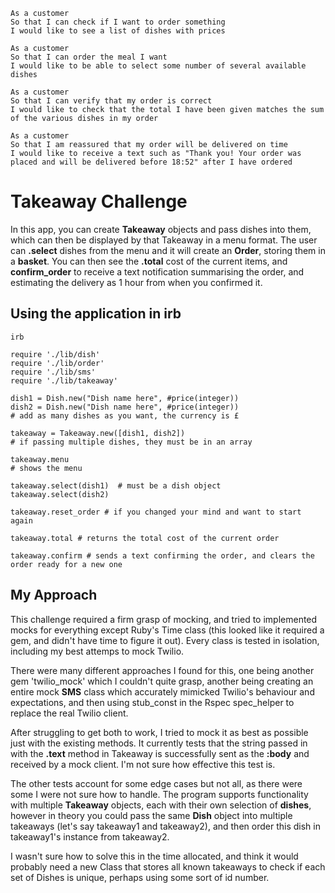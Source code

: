 ```
As a customer
So that I can check if I want to order something
I would like to see a list of dishes with prices

As a customer
So that I can order the meal I want
I would like to be able to select some number of several available dishes

As a customer
So that I can verify that my order is correct
I would like to check that the total I have been given matches the sum of the various dishes in my order

As a customer
So that I am reassured that my order will be delivered on time
I would like to receive a text such as "Thank you! Your order was placed and will be delivered before 18:52" after I have ordered
```

# Takeaway Challenge
In this app, you can create **Takeaway** objects and pass dishes into them, which can then be displayed by that Takeaway in a menu format. The user can **.select** dishes from the menu and it will create an **Order**, storing them in a **basket**. You can then see the **.total** cost of the current items, and **confirm_order** to receive a text notification summarising the order, and estimating the delivery as 1 hour from when you confirmed it.

## Using the application in irb
```
irb

require './lib/dish'
require './lib/order'
require './lib/sms'
require './lib/takeaway'

dish1 = Dish.new("Dish name here", #price(integer))
dish2 = Dish.new("Dish name here", #price(integer))
# add as many dishes as you want, the currency is £

takeaway = Takeaway.new([dish1, dish2])
# if passing multiple dishes, they must be in an array

takeaway.menu
# shows the menu

takeaway.select(dish1)  # must be a dish object
takeaway.select(dish2)

takeaway.reset_order # if you changed your mind and want to start again

takeaway.total # returns the total cost of the current order

takeaway.confirm # sends a text confirming the order, and clears the order ready for a new one
```

## My Approach
This challenge required a firm grasp of mocking, and tried to implemented mocks for everything except Ruby's Time class (this looked like it required a gem, and didn't have time to figure it out). Every class is tested in isolation, including my best attemps to mock Twilio. 

There were many different approaches I found for this, one being another gem 'twilio_mock' which I couldn't quite grasp, another being creating an entire mock **SMS** class which accurately mimicked Twilio's behaviour and expectations, and then using stub_const in the Rspec spec_helper to replace the real Twilio client. 

After struggling to get both to work, I tried to mock it as best as possible just with the existing methods. It currently tests that the string passed in with the **.text** method in Takeaway is successfully sent as the **:body** and received by a mock client. I'm not sure how effective this test is.

The other tests account for some edge cases but not all, as there were some I were not sure how to handle. The program supports functionality with multiple **Takeaway** objects, each with their own selection of **dishes**, however in theory you could pass the same **Dish** object into multiple takeaways (let's say takeaway1 and takeaway2), and then order this dish in takeaway1's instance from takeaway2.

I wasn't sure how to solve this in the time allocated, and think it would probably need a new Class that stores all known takeaways to check if each set of Dishes is unique, perhaps using some sort of id number.
